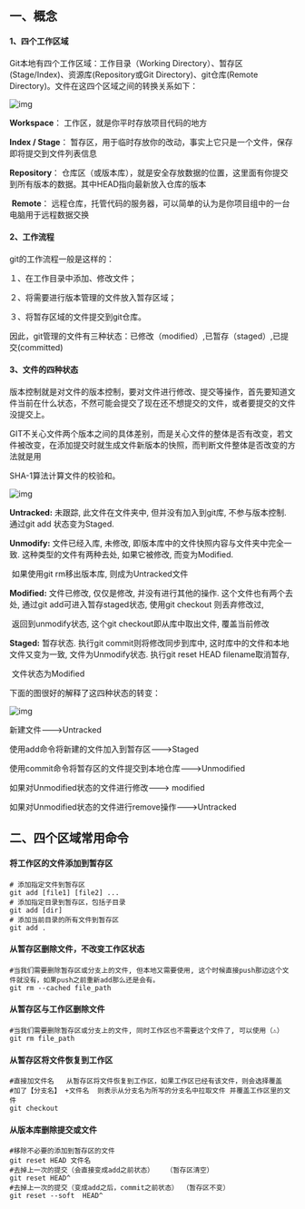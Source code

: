 ## 一、概念

####   1、四个工作区域

Git本地有四个工作区域：工作目录（Working Directory）、暂存区(Stage/Index)、资源库(Repository或Git Directory)、git仓库(Remote Directory)。文件在这四个区域之间的转换关系如下：

![img](D:\personal\CSLibrary\04_Android\imgs\126.png)

  **Workspace**： 工作区，就是你平时存放项目代码的地方

**Index / Stage**： 暂存区，用于临时存放你的改动，事实上它只是一个文件，保存即将提交到文件列表信息

  **Repository**： 仓库区（或版本库），就是安全存放数据的位置，这里面有你提交到所有版本的数据。其中HEAD指向最新放入仓库的版本

​    **Remote**： 远程仓库，托管代码的服务器，可以简单的认为是你项目组中的一台电脑用于远程数据交换

####   2、工作流程

git的工作流程一般是这样的：

１、在工作目录中添加、修改文件；

２、将需要进行版本管理的文件放入暂存区域；

３、将暂存区域的文件提交到git仓库。

因此，git管理的文件有三种状态：已修改（modified）,已暂存（staged）,已提交(committed)

####   3、文件的四种状态

版本控制就是对文件的版本控制，要对文件进行修改、提交等操作，首先要知道文件当前在什么状态，不然可能会提交了现在还不想提交的文件，或者要提交的文件没提交上。

GIT不关心文件两个版本之间的具体差别，而是关心文件的整体是否有改变，若文件被改变，在添加提交时就生成文件新版本的快照，而判断文件整体是否改变的方法就是用

SHA-1算法计算文件的校验和。

![img](D:\personal\CSLibrary\04_Android\imgs\123.png)

**Untracked:**  未跟踪, 此文件在文件夹中, 但并没有加入到git库, 不参与版本控制. 通过git add 状态变为Staged.

 **Unmodify:**  文件已经入库, 未修改, 即版本库中的文件快照内容与文件夹中完全一致. 这种类型的文件有两种去处, 如果它被修改, 而变为Modified.

​          如果使用git rm移出版本库, 则成为Untracked文件

 **Modified:** 文件已修改, 仅仅是修改, 并没有进行其他的操作. 这个文件也有两个去处, 通过git add可进入暂存staged状态, 使用git checkout 则丢弃修改过,

​        返回到unmodify状态, 这个git checkout即从库中取出文件, 覆盖当前修改

  **Staged:** 暂存状态. 执行git commit则将修改同步到库中, 这时库中的文件和本地文件又变为一致, 文件为Unmodify状态. 执行git reset HEAD filename取消暂存,

​        文件状态为Modified

 下面的图很好的解释了这四种状态的转变：

![img](D:\personal\CSLibrary\04_Android\imgs\197.png)

新建文件--->Untracked

使用add命令将新建的文件加入到暂存区--->Staged

使用commit命令将暂存区的文件提交到本地仓库--->Unmodified

如果对Unmodified状态的文件进行修改---> modified

如果对Unmodified状态的文件进行remove操作--->Untracked

## 二、四个区域常用命令

#### 将工作区的文件添加到暂存区

```
# 添加指定文件到暂存区
git add [file1] [file2] ...
# 添加指定目录到暂存区，包括子目录
git add [dir]
# 添加当前目录的所有文件到暂存区
git add .
```



#### 从暂存区删除文件，不改变工作区状态

```
#当我们需要删除暂存区或分支上的文件, 但本地又需要使用, 这个时候直接push那边这个文件就没有，如果push之前重新add那么还是会有。
git rm --cached file_path
```



#### 从暂存区与工作区删除文件

```
#当我们需要删除暂存区或分支上的文件, 同时工作区也不需要这个文件了, 可以使用（⚠️）
git rm file_path
```



#### 从暂存区将文件恢复到工作区

```
#直接加文件名   从暂存区将文件恢复到工作区，如果工作区已经有该文件，则会选择覆盖
#加了【分支名】 +文件名  则表示从分支名为所写的分支名中拉取文件 并覆盖工作区里的文件
git checkout
```



#### 从版本库删除提交或文件

```
#移除不必要的添加到暂存区的文件
git reset HEAD 文件名
#去掉上一次的提交（会直接变成add之前状态）   （暂存区清空）
git reset HEAD^ 
#去掉上一次的提交（变成add之后，commit之前状态） （暂存区不变）
git reset --soft  HEAD^ 
```

